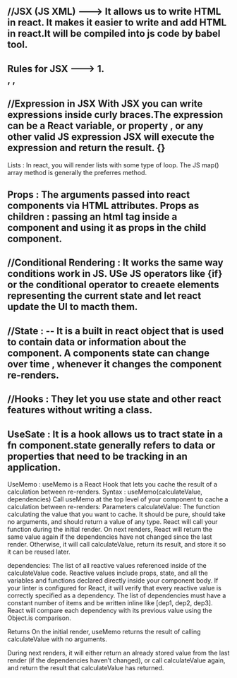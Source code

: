 //JSX (JS XML) ---> It allows us to write HTML in react. It makes it easier to write and add HTML in react.It will be compiled into js code by babel tool.
-------------
Rules for JSX  --->
1.<div> , <closing tags> , 
---------------------
//Expression in JSX
With JSX you can write expressions inside curly braces.The expression can be a React variable, or property , or any other valid JS expression JSX will execute the expression and return the result. {}
------------------------
Lists : 
In react, you will render lists with some type of loop. The JS map() array method is generally the preferres method.

Props : The arguments passed into react components via HTML attributes.
Props as children : passing an html tag inside a component and using it as props in the child component.
--------------------

//Conditional Rendering : 
It works the same way conditions work in JS. USe JS operators like {if} or the conditional operator to creaete elements representing the current state and let react update the UI to macth them.
--------------------

//State : --
It is a built in react object that is used to contain data or information about the component. A components state can change over time , whenever it changes the component re-renders.
-----------------------
//Hooks :
They let you use state and other react features without writing a class.
----------------
UseSate :
It is a hook allows us to tract state in a fn component.state generally refers to data or properties that need to be tracking in an application.
-----------------

UseMemo : useMemo is a React Hook that lets you cache the result of a calculation between re-renders.
    Syntax : useMemo(calculateValue, dependencies)
Call useMemo at the top level of your component to cache a calculation between re-renders:
Parameters 
calculateValue: The function calculating the value that you want to cache. It should be pure, should take no arguments, and should return a value of any type. React will call your function during the initial render. On next renders, React will return the same value again if the dependencies have not changed since the last render. Otherwise, it will call calculateValue, return its result, and store it so it can be reused later.

dependencies: The list of all reactive values referenced inside of the calculateValue code. Reactive values include props, state, and all the variables and functions declared directly inside your component body. If your linter is configured for React, it will verify that every reactive value is correctly specified as a dependency. The list of dependencies must have a constant number of items and be written inline like [dep1, dep2, dep3]. React will compare each dependency with its previous value using the Object.is comparison.

Returns 
On the initial render, useMemo returns the result of calling calculateValue with no arguments.

During next renders, it will either return an already stored value from the last render (if the dependencies haven’t changed), or call calculateValue again, and return the result that calculateValue has returned.


